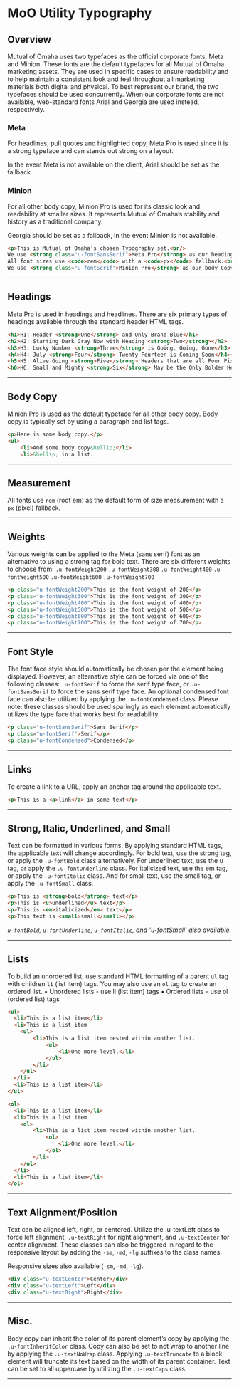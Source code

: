 # MoO Utility Typography

## Overview
Mutual of Omaha uses two typefaces as the official corporate fonts, Meta and Minion. These fonts are the default typefaces for all Mutual of Omaha marketing assets. They are used in specific cases to ensure readability and to help maintain a consistent look and feel throughout all marketing materials both digital and physical. To best represent our brand, the two typefaces should be used concurrently. When our corporate fonts are not available, web-standard fonts Arial and Georgia are used instead, respectively.

### Meta

For headlines, pull quotes and highlighted copy, Meta Pro is used since it is a strong typeface and can stands out strong on a layout.

In the event Meta is not available on the client, Arial should be set as the fallback.

### Minion

For all other body copy, Minion Pro is used for its classic look and readability at smaller sizes. It represents Mutual of Omaha’s stability and history as a traditional company.

Georgia should be set as a fallback, in the event Minion is not available.

```html
<p>This is Mutual of Omaha's chosen Typography set.<br/>
We use <strong class="u-fontSansSerif">Meta Pro</strong> as our headings.<br/>
All font sizes use <code>rem</code> with a <code>px</code> fallback.<br/>
We use <strong class="u-fontSerif">Minion Pro</strong> as our body Copy with the base font size of <strong>1.8rem</strong> and the <code>line-height</code> of <strong>3.2rem</strong>.</p>
```
___

## Headings
Meta Pro is used in headings and headlines. There are six primary types of headings available through the standard header HTML tags.
```html
<h1>H1: Header <strong>One</strong> and Only Brand Blue</h1>
<h2>H2: Starting Dark Gray Now with Heading <strong>Two</strong></h2>
<h3>H3: Lucky Number <strong>Three</strong> is Going, Going, Gone</h3>
<h4>H4: July <strong>Four</strong> Twenty Fourteen is Coming Soon</h4><br/>
<h5>H5: Alive Going <strong>Five</strong> Headers that are all Four Pixels Changing</h5><br/>
<h6>H6: Small and Mighty <strong>Six</strong> May be the Only Bolder Header at Four Hundred Weight</h6>
```
___

## Body Copy
Minion Pro is used as the default typeface for all other body copy. Body copy is typically set by using a paragraph and list tags.
```html
<p>Here is some body copy.</p>
<ul>
    <li>And some body copy&hellip;</li>
    <li>&hellip; in a list.
```
___

## Measurement
All fonts use `rem` (root em) as the default form of size measurement with a `px` (pixel) fallback.
___

## Weights
Various weights can be applied to the Meta (sans serif) font as an alternative to using a strong tag for bold text. There are six different weights to choose from: `.u-fontWeight200` `.u-fontWeight300` `.u-fontWeight400` `.u-fontWeight500` `.u-fontWeight600` `.u-fontWeight700` 

```html
<p class="u-fontWeight200">This is the font weight of 200</p>
<p class="u-fontWeight300">This is the font weight of 300</p>
<p class="u-fontWeight400">This is the font weight of 400</p>
<p class="u-fontWeight500">This is the font weight of 500</p>
<p class="u-fontWeight600">This is the font weight of 600</p>
<p class="u-fontWeight700">This is the font weight of 700</p>
```
___

## Font Style
The font face style should automatically be chosen per the element being displayed. However, an alternative style can be forced via one of the following classes: `.u-fontSerif` to force the serif type face, or `.u-fontSansSerif` to force the sans serif type face. An optional condensed font face can also be utilized by applying the `.u-fontCondensed` class. Please note: these classes should be used sparingly as each element automatically utilizes the type face that works best for readability.
```html
<p class="u-fontSansSerif">Sans Serif</p>
<p class="u-fontSerif">Serif</p>
<p class="u-fontCondensed">Condensed</p>
```
___

## Links
To create a link to a URL, apply an anchor tag around the applicable text.
```html
<p>This is a <a>link</a> in some text</p>
```
___


## Strong, Italic, Underlined, and Small
Text can be formatted in various forms. By applying standard HTML tags, the applicable text will change accordingly. For bold text, use the strong tag, or apply the `.u-fontBold` class alternatively.  For underlined text, use the u tag, or apply the `.u-fontUnderline` class. For italicized text, use the em tag, or apply the `.u-fontItalic` class. And for small text, use the small tag, or apply the `.u-fontSmall` class.
```html
<p>This is <strong>bold</strong> text</p>
<p>This is <u>underlined</u> text</p>
<p>This is <em>italicized</em> text</p>
<p>This text is <small>small</small></p>
```
*`u-fontBold`, `u-fontUnderline`, `u-fontItalic`, and 'u-fontSmall' also available.*
___

## Lists
To build an unordered list, use standard HTML formatting of a parent `ul` tag with children `li` (list item) tags. You may also use an `ol` tag to create an ordered list.
•	Unordered lists - use li (list item) tags
•	Ordered lists – use ol (ordered list) tags
```html
<ul>
  <li>This is a list item</li>
  <li>This is a list item
    <ul>
        <li>This is a list item nested within another list.
            <ul>
                <li>One more level.</li>
            </ul>
        </li>
    </ul>
  </li>
  <li>This is a list item</li>
</ul>

<ol>
  <li>This is a list item</li>
  <li>This is a list item
    <ol>
        <li>This is a list item nested within another list.
            <ol>
                <li>One more level.</li>
            </ol>
        </li>
    </ol>
  </li>
  <li>This is a list item</li>
</ol>
```
___

## Text Alignment/Position
Text can be aligned left, right, or centered. Utilize the .u-textLeft class to force left alignment, `.u-textRight` for right alignment, and `.u-textCenter` for center alignment. These classes can also be triggered in regard to the responsive layout by adding the `-sm`, `-md`, `-lg` suffixes to the class names.

Responsive sizes also available (`-sm`, `-md`, `-lg`).
```html
<div class="u-textCenter">Center</div>
<div class="u-textLeft">Left</div>
<div class="u-textRight">Right</div>
```
___

## Misc.
Body copy can inherit the color of its parent element’s copy by applying the `.u-fontInheritColor` class.
Copy can also be set to not wrap to another line by applying the `.u-textNoWrap` class.
Applying `.u-textTruncate` to a block element will truncate its text based on the width of its parent container.
Text can be set to all uppercase by utilizing the `.u-textCaps` class.
___
